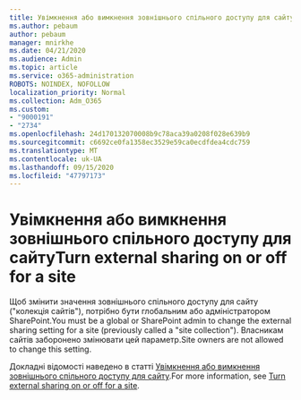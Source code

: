 ```yaml
---
title: Увімкнення або вимкнення зовнішнього спільного доступу для сайту
ms.author: pebaum
author: pebaum
manager: mnirkhe
ms.date: 04/21/2020
ms.audience: Admin
ms.topic: article
ms.service: o365-administration
ROBOTS: NOINDEX, NOFOLLOW
localization_priority: Normal
ms.collection: Adm_O365
ms.custom:
- "9000191"
- "2734"
ms.openlocfilehash: 24d170132070008b9c78aca39a0208f028e639b9
ms.sourcegitcommit: c6692ce0fa1358ec3529e59ca0ecdfdea4cdc759
ms.translationtype: MT
ms.contentlocale: uk-UA
ms.lasthandoff: 09/15/2020
ms.locfileid: "47797173"
---
```

# <a name="turn-external-sharing-on-or-off-for-a-site"></a><span data-ttu-id="04499-102">Увімкнення або вимкнення зовнішнього спільного доступу для сайту</span><span class="sxs-lookup"><span data-stu-id="04499-102">Turn external sharing on or off for a site</span></span>

<span data-ttu-id="04499-103">Щоб змінити значення зовнішнього спільного доступу для сайту ("колекція сайтів"), потрібно бути глобальним або адміністратором SharePoint.</span><span class="sxs-lookup"><span data-stu-id="04499-103">You must be a global or SharePoint admin to change the external sharing setting for a site (previously called a "site collection").</span></span> <span data-ttu-id="04499-104">Власникам сайтів заборонено змінювати цей параметр.</span><span class="sxs-lookup"><span data-stu-id="04499-104">Site owners are not allowed to change this setting.</span></span> 

<span data-ttu-id="04499-105">Докладні відомості наведено в статті [Увімкнення або вимкнення зовнішнього спільного доступу для сайту](https://docs.microsoft.com/sharepoint/change-external-sharing-site).</span><span class="sxs-lookup"><span data-stu-id="04499-105">For more information, see [Turn external sharing on or off for a site](https://docs.microsoft.com/sharepoint/change-external-sharing-site).</span></span>
